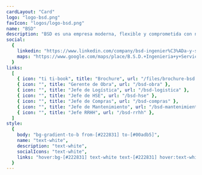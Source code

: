 ```yaml
---
cardLayout: "Card"
logo: "logo-bsd.png"
favIcon: "logos/logo-bsd.png"
name: "BSD"
description: "BSD es una empresa moderna, flexible y comprometida con nuestros clientes. A lo largo de nuestro camino hemos afrontado proyectos de gran porte y complejidad, gracias a nuestro equipo humano, el mejor recurso que tenemos. Participamos de distintos proyectos distribuidos en el norte de la Argentina, relacionados con movimientos de suelo, trabajos HDPE, montajes electromecánicos, obra civil y fabricaciones metálicas"
social:
  {
    linkedin: "https://www.linkedin.com/company/bsd-ingenier%C3%ADa-y-servicios/",
    maps: "https://www.google.com/maps/place/B.S.D.+Ingenieria+y+Servicios/@-24.2216356,-65.2591177,17z/data=!4m6!3m5!1s0x941b06419e4dd54b:0x5651279263e48a5b!8m2!3d-24.2217637!4d-65.2571147!16s%2Fg%2F11g6p36njg?entry=ttu",
  }
links:
  [
    { icon: "ti ti-book", title: "Brochure", url: "/files/brochure-bsd.pdf" },
    { icon: "", title: "Gerente de Obra", url: "/bsd-obra" },
    { icon: "", title: "Jefe de Logística", url: "/bsd-logistica" },
    { icon: "", title: "Jefe de HSE", url: "/bsd-hse" },
    { icon: "", title: "Jefe de Compras", url: "/bsd-compras" },
    { icon: "", title: "Jefe de Mantenimiento", url: "/bsd-mantenimiento" },
    { icon: "", title: "Jefe RRHH", url: "/bsd-rrhh" },
  ]
style:
  {
    body: "bg-gradient-to-b from-[#222831] to-[#00adb5]",
    name: "text-white",
    description: "text-white",
    socialIcons: "text-white",
    links: "hover:bg-[#222831] text-white text-[#222831] hover:text-white",
  }
---
```

